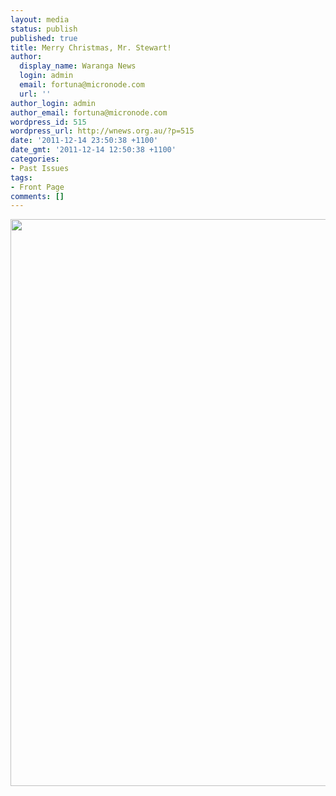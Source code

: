 ```yaml
---
layout: media
status: publish
published: true
title: Merry Christmas, Mr. Stewart!
author:
  display_name: Waranga News
  login: admin
  email: fortuna@micronode.com
  url: ''
author_login: admin
author_email: fortuna@micronode.com
wordpress_id: 515
wordpress_url: http://wnews.org.au/?p=515
date: '2011-12-14 23:50:38 +1100'
date_gmt: '2011-12-14 12:50:38 +1100'
categories:
- Past Issues
tags:
- Front Page
comments: []
---
```


<a href="{{ site.url }}/images/2011/12/frontpage-20111215.pdf"><img class="alignnone size-full wp-image-513" title="Front Page - December 15, 2011" src="{{ site.url }}/images/2011/12/frontpage-20111215.png" alt="" width="624" height="907" /></a>
